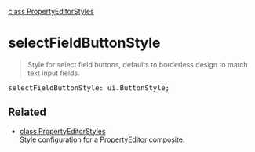 [class PropertyEditorStyles](PropertyEditorStyles.md)

# selectFieldButtonStyle

> Style for select field buttons, defaults to borderless design to match text input fields.

<pre class="docgen_signature">selectFieldButtonStyle: ui.ButtonStyle;</pre>

## Related

- [<!--{ref:class}-->class PropertyEditorStyles](PropertyEditorStyles.md) \
    Style configuration for a [PropertyEditor](PropertyEditor.md) composite.

